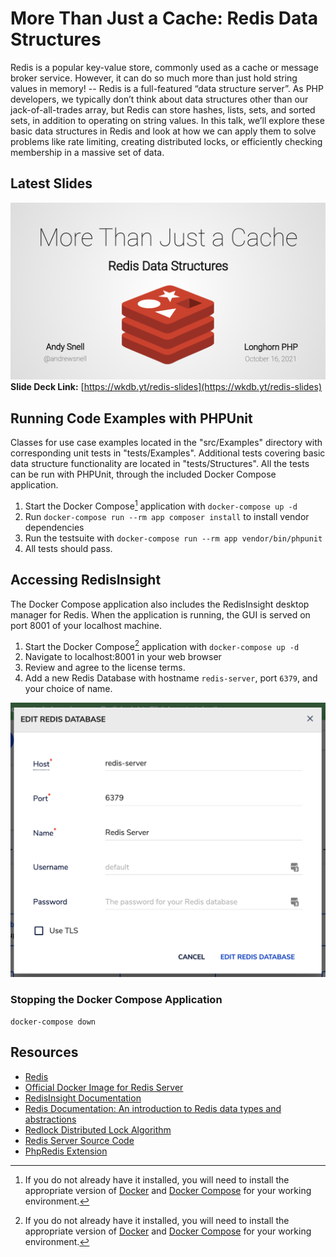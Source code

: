 # More Than Just a Cache: Redis Data Structures

Redis is a popular key-value store, commonly used as a cache or message broker
service. However, it can do so much more than just hold string values in memory!
-- Redis is a full-featured “data structure server”. As PHP developers, we
typically don’t think about data structures other than our jack-of-all-trades
array, but Redis can store hashes, lists, sets, and sorted sets, in addition to
operating on string values. In this talk, we’ll explore these basic data
structures in Redis and look at how we can apply them to solve problems like
rate limiting, creating distributed locks, or efficiently checking membership in
a massive set of data.

## Latest Slides

[![More Than Just a Cache: Redis Data Structures](assets/slide-deck.png)](https://wkdb.yt/redis-slides)
**Slide Deck
Link:** [https://wkdb.yt/redis-slides](https://wkdb.yt/redis-slides)

## Running Code Examples with PHPUnit

Classes for use case examples located in the "src/Examples" directory with
corresponding unit tests in "tests/Examples". Additional tests covering basic
data structure functionality are located in "tests/Structures". All the tests
can be run with PHPUnit, through the included Docker Compose application.

1. Start the Docker Compose[^1] application with `docker-compose up -d`
2. Run `docker-compose run --rm app composer install` to install vendor
   dependencies
3. Run the testsuite with `docker-compose run --rm app vendor/bin/phpunit`
4. All tests should pass.

## Accessing RedisInsight

The Docker Compose application also includes the RedisInsight desktop manager
for Redis. When the application is running, the GUI is served on port 8001 of
your localhost machine.

1. Start the Docker Compose[^1] application with `docker-compose up -d`
2. Navigate to localhost:8001 in your web browser
3. Review and agree to the license terms.
4. Add a new Redis Database with hostname `redis-server`, port `6379`, and your choice
   of name.

![Adding a New Database to RedisInsight](assets/adding-redis-database-to-redisinsight.png)

### Stopping the Docker Compose Application

`docker-compose down`

## Resources

* [Redis](https://redis.io/)
* [Official Docker Image for Redis Server](https://hub.docker.com/_/redis)
* [RedisInsight Documentation](https://developer.redis.com/explore/redisinsight/)
* [Redis Documentation: An introduction to Redis data types and abstractions](https://redis.io/topics/data-types-intro)
* [Redlock Distributed Lock Algorithm](https://redis.io/topics/distlock)
* [Redis Server Source Code](https://github.com/redis/redis)
* [PhpRedis Extension](https://github.com/phpredis/phpredis)

[^1]: If you do not already have it installed, you will need to install the
appropriate version of [Docker](https://docs.docker.com/get-docker/)
and [Docker Compose](https://docs.docker.com/compose/install/) for your working
environment. 